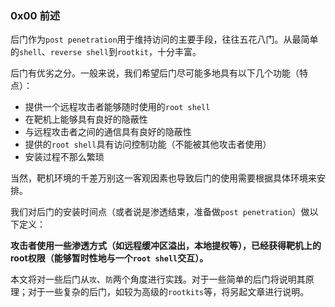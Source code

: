 ### 0x00 前述

后门作为`post penetration`用于维持访问的主要手段，往往五花八门。从最简单的`shell`、`reverse shell`到`rootkit`，十分丰富。

后门有优劣之分。一般来说，我们希望后门尽可能多地具有以下几个功能（特点）：

- 提供一个远程攻击者能够随时使用的`root shell`
- 在靶机上能够具有良好的隐蔽性
- 与远程攻击者之间的通信具有良好的隐蔽性
- 提供的`root shell`具有访问控制功能（不能被其他攻击者使用）
- 安装过程不那么繁琐

当然，靶机环境的千差万别这一客观因素也导致后门的使用需要根据具体环境来安排。

我们对后门的安装时间点（或者说是渗透结束，准备做`post penetration`）做以下定义：

**攻击者使用一些渗透方式（如远程缓冲区溢出，本地提权等），已经获得靶机上的root权限（能够暂时性地与一个`root shell`交互）。**

本文将对一些后门从`攻`、`防`两个角度进行实践。对于一些简单的后门将说明其原理；对于一些复杂的后门，如较为高级的`rootkits`等，将另起文章进行说明。